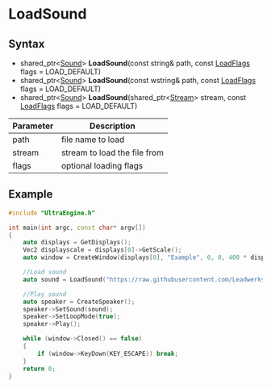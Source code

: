 # LoadSound

## Syntax
- shared_ptr<[Sound](Sound)> **LoadSound**(const string& path, const [LoadFlags](LoadFlags) flags = LOAD_DEFAULT)
- shared_ptr<[Sound](Sound)> **LoadSound**(const wstring& path, const [LoadFlags](LoadFlags) flags = LOAD_DEFAULT)
- shared_ptr<[Sound](Sound)> **LoadSound**(shared_ptr<[Stream](Stream)> stream, const [LoadFlags](LoadFlags) flags = LOAD_DEFAULT)

|Parameter|Description|
|-|-|
|path|file name to load|
|stream|stream to load the file from|
|flags|optional loading flags|

## Example

```c++
#include "UltraEngine.h"

int main(int argc, const char* argv[])
{
	auto displays = GetDisplays();
	Vec2 displayscale = displays[0]->GetScale();
	auto window = CreateWindow(displays[0], "Example", 0, 0, 400 * displayscale.x, 300 * displayscale.y);

	//Load sound
	auto sound = LoadSound("https://raw.githubusercontent.com/Leadwerks/Documentation/master/Assets/Sound/notification.wav");

	//Play sound
	auto speaker = CreateSpeaker();
	speaker->SetSound(sound);
	speaker->SetLoopMode(true);
	speaker->Play();

	while (window->Closed() == false)
	{
		if (window->KeyDown(KEY_ESCAPE)) break;
	}
	return 0;
}
```
